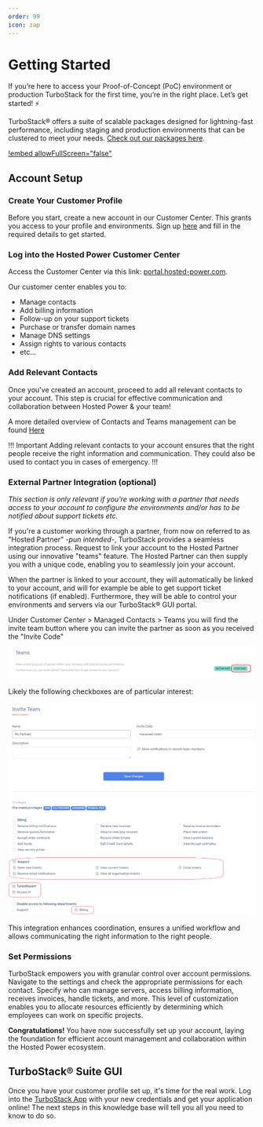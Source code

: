 ```yaml
---
order: 99
icon: zap
---
```


# Getting Started

If you’re here to access your Proof-of-Concept (PoC) environment or production TurboStack for the first time, you’re in the right place. Let’s get started! ⚡️

TurboStack® offers a suite of scalable packages designed for lightning-fast performance, including staging and production environments that can be clustered to meet your needs. [Check out our packages here](https://www.hosted-power.com/en/turbostack#our-packages).

[!embed allowFullScreen="false"](https://player.vimeo.com/video/1054418669?title=0&amp;byline=0&amp;portrait=0&amp;badge=0&amp;autopause=0&amp;player_id=0&amp;app_id=58479)

## Account Setup

### Create Your Customer Profile
Before you start, create a new account in our Customer Center. This grants you access to your profile and environments. Sign up [here](https://portal.hosted-power.com/signup/) and fill in the required details to get started.

### Log into the Hosted Power Customer Center
Access the Customer Center via this link: [portal.hosted-power.com](https://portal.hosted-power.com/ "Hosted Power Customer Center").

Our customer center enables you to:

* Manage contacts
* Add billing information
* Follow-up on your support tickets
* Purchase or transfer domain names
* Manage DNS settings
* Assign rights to various contacts
* etc...

### Add Relevant Contacts
Once you've created an account, proceed to add all relevant contacts to your account. This step is crucial for effective communication and collaboration between Hosted Power & your team!

A more detailed overview of Contacts and Teams management can be found [Here](https://docs.turbostack.app/customer-center/contacts/ "Here")

!!! Important
Adding relevant contacts to your account ensures that the right people receive the right information and communication. They could also be used to contact you in cases of emergency.
!!!

### External Partner Integration (optional)
*This section is only relevant if you're working with a partner that needs access to your account to configure the environments and/or has to be notified about support tickets etc.*

If you're a customer working through a partner, from now on referred to as "Hosted Partner" -*pun intended*-, TurboStack provides a seamless integration process. Request to link your account to the Hosted Partner using our innovative "teams" feature. The Hosted Partner can then supply you with a unique code, enabling you to seamlessly join your account.

When the partner is linked to your account, they will automatically be linked to your account, and will for example be able to get support ticket notifications (if enabled). Furthermore, they will be able to control your environments and servers via our TurboStack® GUI portal.

Under Customer Center > Managed Contacts > Teams you will find the invite team button where you can invite the partner as soon as you received the "Invite Code"

![1715862802209](image/readme/1715862802209.png)

Likely the following checkboxes are of particular interest:

![TurboStack Permissions](image/readme/1715863199073.png "TurboStack Permissions")

This integration enhances coordination, ensures a unified workflow and allows communicating the right information to the right people.

### Set Permissions

TurboStack empowers you with granular control over account permissions. Navigate to the settings and check the appropriate permissions for each contact. Specify who can manage servers, access billing information, receives invoices, handle tickets, and more. This level of customization enables you to allocate resources efficiently by determining which employees can work on specific projects.

**Congratulations!** You have now successfully set up your account, laying the foundation for efficient account management and collaboration within the Hosted Power ecosystem.

## TurboStack® Suite GUI

Once you have your customer profile set up, it's time for the real work. Log into the [TurboStack App](https://my.turbostack.app "TurboStack App") with your new credentials and get your application online! The next steps in this knowledge base will tell you all you need to know to do so.



